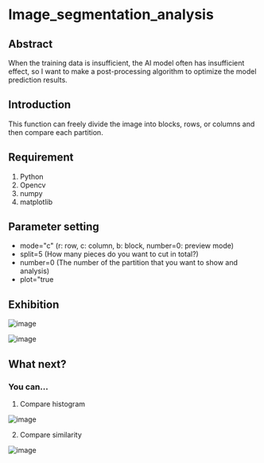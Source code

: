 # Image_segmentation_analysis

## Abstract
When the training data is insufficient, the AI model often has insufficient effect, so I want to make a post-processing algorithm to optimize the model prediction results.

## Introduction
This function can freely divide the image into blocks, rows, or columns and then compare each partition.

## Requirement
1. Python
2. Opencv
3. numpy
4. matplotlib

## Parameter setting
- mode="c" (r: row, c: column, b: block, number=0: preview mode)
- split=5  (How many pieces do you want to cut in total?)
- number=0 (The number of the partition that you want to show and analysis)
- plot="true

## Exhibition

![image](https://user-images.githubusercontent.com/56544982/143668338-29ed4278-5fd5-4b29-8f61-d69e12f92763.png)

![image](https://user-images.githubusercontent.com/56544982/143668344-a06bc8b5-4f39-45aa-b65a-8ed53243cd75.png)

## What next?

### You can...
1. Compare histogram

![image](https://user-images.githubusercontent.com/56544982/143668383-38367311-e909-4053-9e25-68c34882bed3.png)

2. Compare similarity

![image](https://user-images.githubusercontent.com/56544982/143668371-53b4895f-fa0d-4bf3-a19c-9d8490b02316.png)



